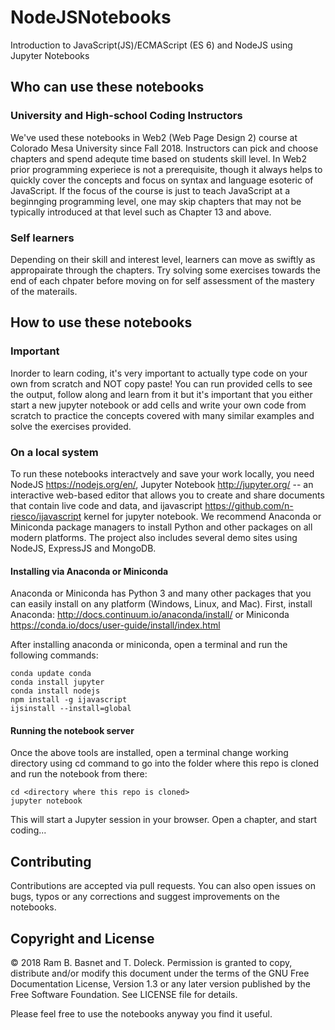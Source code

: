 # NodeJSNotebooks
Introduction to JavaScript(JS)/ECMAScript (ES 6) and NodeJS using Jupyter Notebooks


## Who can use these notebooks

### University and High-school Coding Instructors

We've used these notebooks in Web2 (Web Page Design 2) course at Colorado Mesa University since Fall 2018. Instructors can pick and choose chapters and spend adequte time based on students skill level. In Web2 prior programming experiece is not a prerequisite, though it always helps to quickly cover the concepts and focus on syntax and language esoteric of JavaScript. If the focus of the course is just to teach JavaScript at a beginnging programming level, one may skip chapters that may not be typically introduced at that level such as Chapter 13 and above.

### Self learners

Depending on their skill and interest level, learners can move as swiftly as appropairate through the chapters. Try solving some exercises towards the end of each chpater before moving on for self assessment of the mastery of the materails.

## How to use these notebooks

### Important

Inorder to learn coding, it's very important to actually type code on your own from scratch and NOT copy paste! You can run provided cells to see the output, follow along and learn from it but it's important that you either start a new jupyter notebook or add cells and write your own code from scratch to practice the concepts covered with many similar examples and solve the exercises provided.


### On a local system

To run these notebooks interactvely and save your work locally, you need NodeJS https://nodejs.org/en/, Jupyter Notebook http://jupyter.org/ -- an interactive web-based editor that allows you to create and share documents that contain live code and data, and ijavascript https://github.com/n-riesco/ijavascript kernel for jupyter notebook. We recommend Anaconda or Miniconda package managers to install Python and other packages on all modern platforms. The project also includes several demo sites using NodeJS, ExpressJS and MongoDB.

#### Installing via Anaconda or Miniconda

Anaconda or Miniconda has Python 3 and many other packages that you can easily install on any platform (Windows, Linux, and Mac). First, install Anaconda: http://docs.continuum.io/anaconda/install/ or Miniconda https://conda.io/docs/user-guide/install/index.html

After installing anaconda or miniconda, open a terminal and run the following commands:

    conda update conda
    conda install jupyter
    conda install nodejs
    npm install -g ijavascript
    ijsinstall --install=global

#### Running the notebook server

Once the above tools are installed, open a terminal change working directory using cd command to go into the folder where this repo is cloned and run the notebook from there:

    cd <directory where this repo is cloned>
    jupyter notebook

This will start a Jupyter session in your browser. Open a chapter, and start coding...

## Contributing

Contributions are accepted via pull requests. You can also open issues on bugs, typos or any corrections and suggest improvements on the notebooks.

## Copyright and License

&copy; 2018 Ram B. Basnet and T. Doleck. Permission is granted to copy, distribute and/or modify this document
under the terms of the GNU Free Documentation License, Version 1.3
or any later version published by the Free Software Foundation. See LICENSE file for details.

Please feel free to use the notebooks anyway you find it useful.
